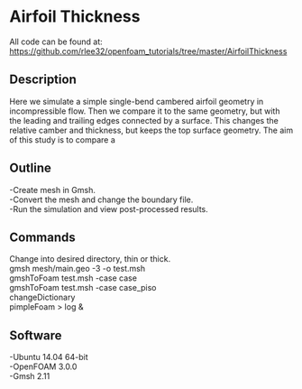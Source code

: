 # Airfoil Thickness

All code can be found at:  
https://github.com/rlee32/openfoam_tutorials/tree/master/AirfoilThickness

## Description  
Here we simulate a simple single-bend cambered airfoil geometry in 
incompressible flow. Then we compare it to the same geometry, but with the 
leading and trailing edges connected by a surface. This changes the relative 
camber and thickness, but keeps the top surface geometry. The aim of this 
study is to compare a  

## Outline  
-Create mesh in Gmsh.  
-Convert the mesh and change the boundary file.  
-Run the simulation and view post-processed results.  

## Commands
Change into desired directory, thin or thick.  
gmsh mesh/main.geo -3 -o test.msh  
gmshToFoam test.msh -case case  
gmshToFoam test.msh -case case_piso  
changeDictionary  
pimpleFoam > log &

## Software
-Ubuntu 14.04 64-bit  
-OpenFOAM 3.0.0  
-Gmsh 2.11  
